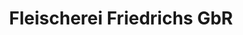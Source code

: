---
title: "Fleischerei Friedrichs GbR"
url: /wittingen/fleischerei-friedrichs-gbr/
shop: Metzgerei
---